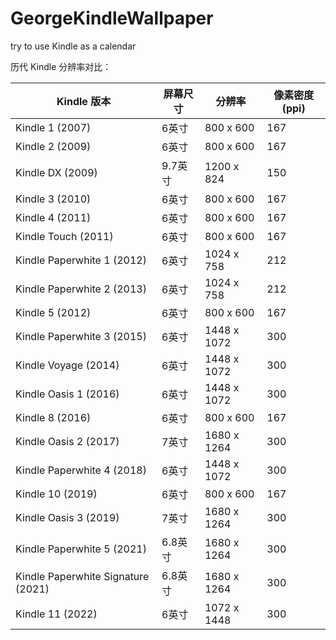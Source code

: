 # GeorgeKindleWallpaper
try to use Kindle as a calendar



历代 Kindle 分辨率对比：

| Kindle 版本                        | 屏幕尺寸 | 分辨率      | 像素密度 (ppi) |
| ---------------------------------- | -------- | ----------- | -------------- |
| Kindle 1 (2007)                    | 6英寸    | 800 x 600   | 167            |
| Kindle 2 (2009)                    | 6英寸    | 800 x 600   | 167            |
| Kindle DX (2009)                   | 9.7英寸  | 1200 x 824  | 150            |
| Kindle 3 (2010)                    | 6英寸    | 800 x 600   | 167            |
| Kindle 4 (2011)                    | 6英寸    | 800 x 600   | 167            |
| Kindle Touch (2011)                | 6英寸    | 800 x 600   | 167            |
| Kindle Paperwhite 1 (2012)         | 6英寸    | 1024 x 758  | 212            |
| Kindle Paperwhite 2 (2013)         | 6英寸    | 1024 x 758  | 212            |
| Kindle 5 (2012)                    | 6英寸    | 800 x 600   | 167            |
| Kindle Paperwhite 3 (2015)         | 6英寸    | 1448 x 1072 | 300            |
| Kindle Voyage (2014)               | 6英寸    | 1448 x 1072 | 300            |
| Kindle Oasis 1 (2016)              | 6英寸    | 1448 x 1072 | 300            |
| Kindle 8 (2016)                    | 6英寸    | 800 x 600   | 167            |
| Kindle Oasis 2 (2017)              | 7英寸    | 1680 x 1264 | 300            |
| Kindle Paperwhite 4 (2018)         | 6英寸    | 1448 x 1072 | 300            |
| Kindle 10 (2019)                   | 6英寸    | 800 x 600   | 167            |
| Kindle Oasis 3 (2019)              | 7英寸    | 1680 x 1264 | 300            |
| Kindle Paperwhite 5 (2021)         | 6.8英寸  | 1680 x 1264 | 300            |
| Kindle Paperwhite Signature (2021) | 6.8英寸  | 1680 x 1264 | 300            |
| Kindle 11 (2022)                   | 6英寸    | 1072 x 1448 | 300            |
